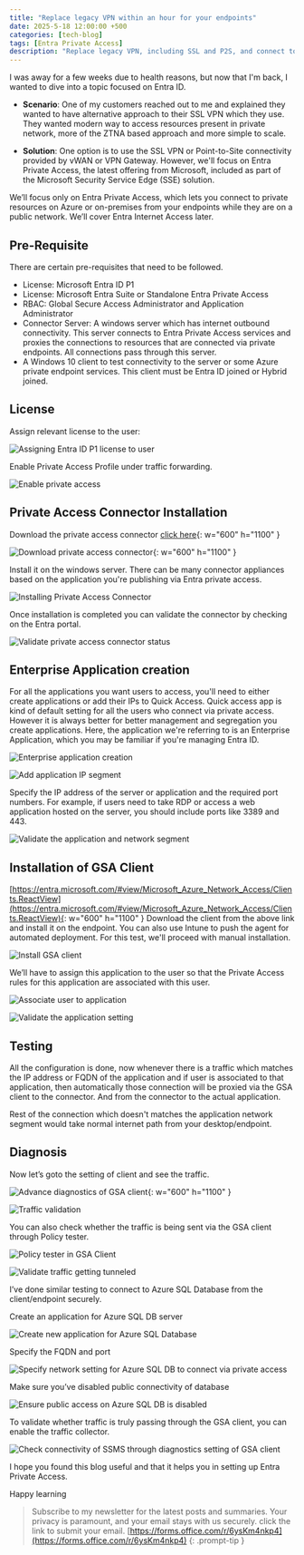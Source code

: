 ```yaml
---
title: "Replace legacy VPN within an hour for your endpoints"
date: 2025-5-18 12:00:00 +500
categories: [tech-blog]
tags: [Entra Private Access]
description: "Replace legacy VPN, including SSL and P2S, and connect to Azure Private Endpoints with Entra Private Access for secure, modern, and scalable connectivity"
---
```

I was away for a few weeks due to health reasons, but now that I'm back, I wanted to dive into a topic focused on Entra ID.

* **Scenario**:
One of my customers reached out to me and explained they wanted to have alternative approach to their SSL VPN which they use. They wanted modern way to access resources present in private network, more of the ZTNA based approach and more simple to scale.

* **Solution**:
One option is to use the SSL VPN or Point-to-Site connectivity provided by vWAN or VPN Gateway. However, we'll focus on Entra Private Access, the latest offering from Microsoft, included as part of the Microsoft Security Service Edge (SSE) solution.

We’ll focus only on Entra Private Access, which lets you connect to private resources on Azure or on-premises from your endpoints while they are on a public network. We’ll cover Entra Internet Access later.

## Pre-Requisite
There are certain pre-requisites that need to be followed.

* License: Microsoft Entra ID P1
* License: Microsoft Entra Suite or Standalone Entra Private Access
* RBAC: Global Secure Access Administrator and Application Administrator
* Connector Server: A windows server which has internet outbound connectivity. This server connects to Entra    Private Access services and proxies the connections to resources that are connected via private endpoints. All connections pass through this server.
* A Windows 10 client to test connectivity to the server or some Azure private endpoint services. This client must be Entra ID joined or Hybrid joined.

## License
Assign relevant license to the user:

![Assigning Entra ID P1 license to user](https://raw.githubusercontent.com/qureshiaquib/qureshiaquib.github.io/main/assets/18052025/license-assignment.jpg)

Enable Private Access Profile under traffic forwarding.

![Enable private access](https://raw.githubusercontent.com/qureshiaquib/qureshiaquib.github.io/main/assets/18052025/enable-private-access.jpg)

## Private Access Connector Installation

Download the private access connector [click here](https://download.msappproxy.net/subscription/d3c8b69d-6bf7-42be-a529-3fe9c2e70c90/connector/download){: w="600" h="1100" }

![Download private access connector](https://raw.githubusercontent.com/qureshiaquib/qureshiaquib.github.io/main/assets/18052025/download-private-access-connector.jpg){: w="600" h="1100" }

Install it on the windows server. There can be many connector appliances based on the application you're publishing via Entra private access.

![Installing Private Access Connector](https://raw.githubusercontent.com/qureshiaquib/qureshiaquib.github.io/main/assets/18052025/private-access-connector-installation.jpg)

Once installation is completed you can validate the connector by checking on the Entra portal.

![Validate private access connector status](https://raw.githubusercontent.com/qureshiaquib/qureshiaquib.github.io/main/assets/18052025/validate-private-access-connector.jpg)

## Enterprise Application creation

For all the applications you want users to access, you'll need to either create applications or add their IPs to Quick Access. Quick access app is kind of default setting for all the users who connect via private access. However it is always better for better management and segregation you create applications. Here, the application we're referring to is an Enterprise Application, which you may be familiar if you're managing Entra ID.

![Enterprise application creation](https://raw.githubusercontent.com/qureshiaquib/qureshiaquib.github.io/main/assets/18052025/enterprise-application.jpg)

![Add application IP segment](https://raw.githubusercontent.com/qureshiaquib/qureshiaquib.github.io/main/assets/18052025/add-application-ip-segment.jpg)

Specify the IP address of the server or application and the required port numbers. For example, if users need to take RDP or access a web application hosted on the server, you should include ports like 3389 and 443.

![Validate the application and network segment](https://raw.githubusercontent.com/qureshiaquib/qureshiaquib.github.io/main/assets/18052025/validate-application-segment.jpg)

## Installation of GSA Client

[https://entra.microsoft.com/#view/Microsoft_Azure_Network_Access/Clients.ReactView](https://entra.microsoft.com/#view/Microsoft_Azure_Network_Access/Clients.ReactView){: w="600" h="1100" }
Download the client from the above link and install it on the endpoint. You can also use Intune to push the agent for automated deployment.
For this test, we'll proceed with manual installation.

![Install GSA client](https://raw.githubusercontent.com/qureshiaquib/qureshiaquib.github.io/main/assets/18052025/install-gsa-client.jpg)

We’ll have to assign this application to the user so that the Private Access rules for this application are associated with this user.

![Associate user to application](https://raw.githubusercontent.com/qureshiaquib/qureshiaquib.github.io/main/assets/18052025/associate-user-application.jpg)

![Validate the application setting ](https://raw.githubusercontent.com/qureshiaquib/qureshiaquib.github.io/main/assets/18052025/validate-application-segment-step2.jpg)

## Testing
All the configuration is done, now whenever there is a traffic which matches the IP address or FQDN of the application and if user is associated to that application, then automatically those connection will be proxied via the GSA client to the connector. And from the connector to the actual application.

Rest of the connection which doesn't matches the application network segment would take normal internet path from your desktop/endpoint.

## Diagnosis

Now let’s goto the setting of client and see the traffic.

![Advance diagnostics of GSA client](https://raw.githubusercontent.com/qureshiaquib/qureshiaquib.github.io/main/assets/18052025/diagnostic-gsa-client.jpg){: w="600" h="1100" }

![Traffic validation](https://raw.githubusercontent.com/qureshiaquib/qureshiaquib.github.io/main/assets/18052025/traffic-validation-gsa.jpg)

You can also check whether the traffic is being sent via the GSA client through Policy tester.

![Policy tester in GSA Client](https://raw.githubusercontent.com/qureshiaquib/qureshiaquib.github.io/main/assets/18052025/policy-tester-gsa-client.jpg)

![Validate traffic getting tunneled](https://raw.githubusercontent.com/qureshiaquib/qureshiaquib.github.io/main/assets/18052025/validate-traffic-getting-tunneled.jpg)

I’ve done similar testing to connect to Azure SQL Database from the client/endpoint securely.

Create an application for Azure SQL DB server

![Create new application for Azure SQL Database](https://raw.githubusercontent.com/qureshiaquib/qureshiaquib.github.io/main/assets/18052025/create-application-private-access.jpg)

Specify the FQDN and port

![Specify network setting for Azure SQL DB to connect via private access](https://raw.githubusercontent.com/qureshiaquib/qureshiaquib.github.io/main/assets/18052025/sql-db-port-for-private-access.jpg)

Make sure you’ve disabled public connectivity of database

![Ensure public access on Azure SQL DB is disabled](https://raw.githubusercontent.com/qureshiaquib/qureshiaquib.github.io/main/assets/18052025/public-access-disable-azure-sql-db.jpg)

To validate whether traffic is truly passing through the GSA client, you can enable the traffic collector.

![Check connectivity of SSMS through diagnostics setting of GSA client](https://raw.githubusercontent.com/qureshiaquib/qureshiaquib.github.io/main/assets/18052025/check-connectivity-ssms-and-diagnostic.jpg)

I hope you found this blog useful and that it helps you in setting up Entra Private Access.

Happy learning

>Subscribe to my newsletter for the latest posts and summaries. Your privacy is paramount, and your email stays with us securely.
click the link to submit your email.
[https://forms.office.com/r/6ysKm4nkp4](https://forms.office.com/r/6ysKm4nkp4)
{: .prompt-tip }